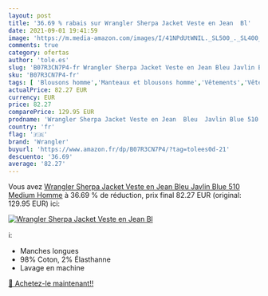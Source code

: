 ```yaml
---
layout: post
title: '36.69 % rabais sur Wrangler Sherpa Jacket Veste en Jean  Bl'
date: 2021-09-01 19:41:59
image: 'https://m.media-amazon.com/images/I/41NPdUtWNIL._SL500_._SL400_.jpg'
comments: true
category: ofertas
author: 'tole.es'
slug: 'B07R3CN7P4-fr Wrangler Sherpa Jacket Veste en Jean Bleu Javlin Blue 510...'
sku: 'B07R3CN7P4-fr'
tags: [ 'Blousons homme','Manteaux et blousons homme','Vêtements','Vêtements homme','wrangler', ]
actualPrice: 82.27 EUR
currency: EUR
price: 82.27
comparePrice: 129.95 EUR
prodname: 'Wrangler Sherpa Jacket Veste en Jean  Bleu  Javlin Blue 510   Medium Homme'
country: 'fr'
flag: '🇫🇷'
brand: 'Wrangler'
buyurl: 'https://www.amazon.fr/dp/B07R3CN7P4/?tag=tolees0d-21'
descuento: '36.69'
average: '82.27'
---
```


Vous avez [Wrangler Sherpa Jacket Veste en Jean  Bleu  Javlin Blue 510   Medium Homme](https://www.amazon.fr/dp/B07R3CN7P4/?tag=tolees0d-21)  à  36.69 % de réduction, prix final  82.27 EUR (original: 129.95 EUR) ici:

[![Wrangler Sherpa Jacket Veste en Jean  Bl](https://m.media-amazon.com/images/I/41NPdUtWNIL._SL500_._SL400_.jpg)](https://www.amazon.fr/dp/B07R3CN7P4/?tag=tolees0d-21)

ℹ️:

- Manches longues
- 98% Coton, 2% Élasthanne
- Lavage en machine

[🛒 Achetez-le maintenant!!](https://www.amazon.fr/dp/B07R3CN7P4/?tag=tolees0d-21)
